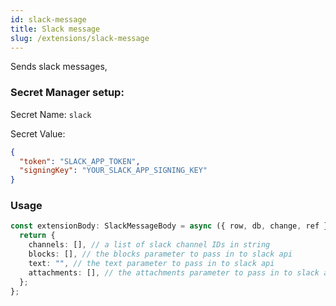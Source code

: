```yaml
---
id: slack-message
title: Slack message
slug: /extensions/slack-message
---
```


Sends slack messages,

### Secret Manager setup:

Secret Name: `slack`

Secret Value:

```json
{
  "token": "SLACK_APP_TOKEN",
  "signingKey": "YOUR_SLACK_APP_SIGNING_KEY"
}
```

### Usage

```typescript
const extensionBody: SlackMessageBody = async ({ row, db, change, ref }) => {
  return {
    channels: [], // a list of slack channel IDs in string
    blocks: [], // the blocks parameter to pass in to slack api
    text: "", // the text parameter to pass in to slack api
    attachments: [], // the attachments parameter to pass in to slack api
  };
};
```
